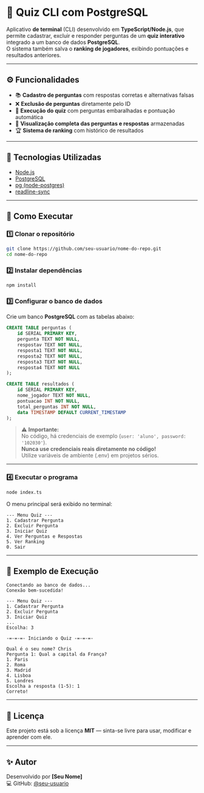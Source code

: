 # 🧠 Quiz CLI com PostgreSQL

Aplicativo **de terminal** (CLI) desenvolvido em **TypeScript/Node.js**, que permite cadastrar, excluir e responder perguntas de um **quiz interativo** integrado a um banco de dados **PostgreSQL**.  
O sistema também salva o **ranking de jogadores**, exibindo pontuações e resultados anteriores.

---

## ⚙️ Funcionalidades

- 📚 **Cadastro de perguntas** com respostas corretas e alternativas falsas  
- ❌ **Exclusão de perguntas** diretamente pelo ID  
- 🧩 **Execução do quiz** com perguntas embaralhadas e pontuação automática  
- 🧾 **Visualização completa das perguntas e respostas** armazenadas  
- 🏆 **Sistema de ranking** com histórico de resultados  

---

## 🧰 Tecnologias Utilizadas

- [Node.js](https://nodejs.org/)
- [PostgreSQL](https://www.postgresql.org/)
- [pg (node-postgres)](https://www.npmjs.com/package/pg)
- [readline-sync](https://www.npmjs.com/package/readline-sync)

---

## 🚀 Como Executar

### 1️⃣ Clonar o repositório
```bash
git clone https://github.com/seu-usuario/nome-do-repo.git
cd nome-do-repo
```

### 2️⃣ Instalar dependências
```bash
npm install
```

### 3️⃣ Configurar o banco de dados
Crie um banco **PostgreSQL** com as tabelas abaixo:

```sql
CREATE TABLE perguntas (
    id SERIAL PRIMARY KEY,
    pergunta TEXT NOT NULL,
    respostav TEXT NOT NULL,
    resposta1 TEXT NOT NULL,
    resposta2 TEXT NOT NULL,
    resposta3 TEXT NOT NULL,
    resposta4 TEXT NOT NULL
);

CREATE TABLE resultados (
    id SERIAL PRIMARY KEY,
    nome_jogador TEXT NOT NULL,
    pontuacao INT NOT NULL,
    total_perguntas INT NOT NULL,
    data TIMESTAMP DEFAULT CURRENT_TIMESTAMP
);
```

> ⚠️ **Importante:**  
> No código, há credenciais de exemplo (`user: 'aluno', password: '102030'`).  
> **Nunca use credenciais reais diretamente no código!**  
> Utilize variáveis de ambiente (.env) em projetos sérios.

---

### 4️⃣ Executar o programa
```bash
node index.ts
```

O menu principal será exibido no terminal:

```
--- Menu Quiz ---
1. Cadastrar Pergunta
2. Excluir Pergunta
3. Iniciar Quiz
4. Ver Perguntas e Respostas
5. Ver Ranking
0. Sair
```

---

## 🧮 Exemplo de Execução

```
Conectando ao banco de dados...
Conexão bem-sucedida!

--- Menu Quiz ---
1. Cadastrar Pergunta
2. Excluir Pergunta
3. Iniciar Quiz
...
Escolha: 3

-=-=-=- Iniciando o Quiz -=-=-=-

Qual é o seu nome? Chris
Pergunta 1: Qual a capital da França?
1. Paris
2. Roma
3. Madrid
4. Lisboa
5. Londres
Escolha a resposta (1-5): 1
Correto!
```

---

## 🪪 Licença

Este projeto está sob a licença **MIT** — sinta-se livre para usar, modificar e aprender com ele.

---

## ✨ Autor

Desenvolvido por **[Seu Nome]**  
💻 GitHub: [@seu-usuario](https://github.com/seu-usuario)

